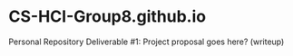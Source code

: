 # CS-HCI-Group8.github.io
Personal Repository
Deliverable #1: Project proposal goes here? (writeup)
